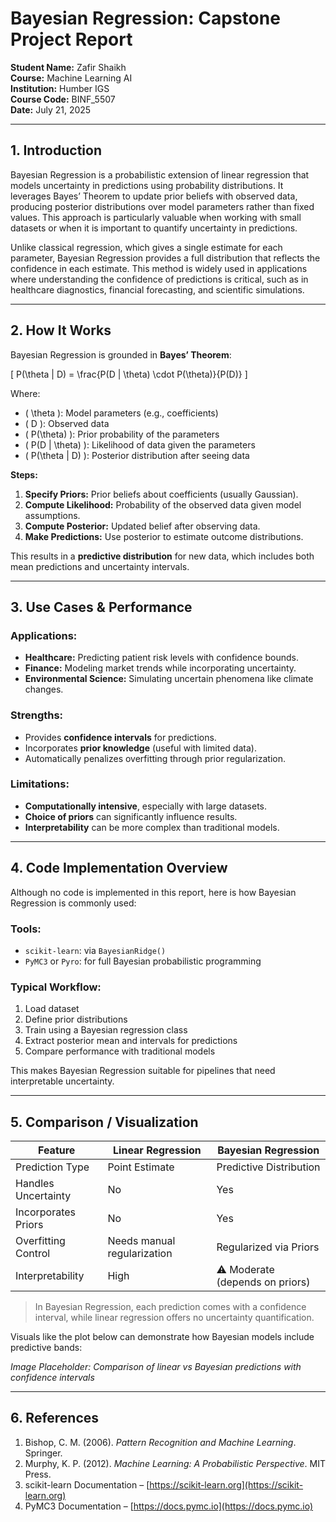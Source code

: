 
# Bayesian Regression: Capstone Project Report

**Student Name:** Zafir Shaikh  
**Course:** Machine Learning AI  
**Institution:** Humber IGS  
**Course Code:** BINF_5507  
**Date:** July 21, 2025

---

## 1. Introduction

Bayesian Regression is a probabilistic extension of linear regression that models uncertainty in predictions using probability distributions. It leverages Bayes’ Theorem to update prior beliefs with observed data, producing posterior distributions over model parameters rather than fixed values. This approach is particularly valuable when working with small datasets or when it is important to quantify uncertainty in predictions.

Unlike classical regression, which gives a single estimate for each parameter, Bayesian Regression provides a full distribution that reflects the confidence in each estimate. This method is widely used in applications where understanding the confidence of predictions is critical, such as in healthcare diagnostics, financial forecasting, and scientific simulations.

---

## 2. How It Works

Bayesian Regression is grounded in **Bayes’ Theorem**:

\[
P(\theta | D) = \frac{P(D | \theta) \cdot P(\theta)}{P(D)}
\]

Where:
- \( \theta \): Model parameters (e.g., coefficients)
- \( D \): Observed data
- \( P(\theta) \): Prior probability of the parameters
- \( P(D | \theta) \): Likelihood of data given the parameters
- \( P(\theta | D) \): Posterior distribution after seeing data

**Steps:**
1. **Specify Priors:** Prior beliefs about coefficients (usually Gaussian).
2. **Compute Likelihood:** Probability of the observed data given model assumptions.
3. **Compute Posterior:** Updated belief after observing data.
4. **Make Predictions:** Use posterior to estimate outcome distributions.

This results in a **predictive distribution** for new data, which includes both mean predictions and uncertainty intervals.

---

## 3. Use Cases & Performance

### Applications:
- **Healthcare:** Predicting patient risk levels with confidence bounds.
- **Finance:** Modeling market trends while incorporating uncertainty.
- **Environmental Science:** Simulating uncertain phenomena like climate changes.

### Strengths:
- Provides **confidence intervals** for predictions.
- Incorporates **prior knowledge** (useful with limited data).
- Automatically penalizes overfitting through prior regularization.

### Limitations:
- **Computationally intensive**, especially with large datasets.
- **Choice of priors** can significantly influence results.
- **Interpretability** can be more complex than traditional models.

---

## 4. Code Implementation Overview

Although no code is implemented in this report, here is how Bayesian Regression is commonly used:

### Tools:
- `scikit-learn`: via `BayesianRidge()`
- `PyMC3` or `Pyro`: for full Bayesian probabilistic programming

### Typical Workflow:
1. Load dataset
2. Define prior distributions
3. Train using a Bayesian regression class
4. Extract posterior mean and intervals for predictions
5. Compare performance with traditional models

This makes Bayesian Regression suitable for pipelines that need interpretable uncertainty.

---

## 5. Comparison / Visualization

| Feature                     | Linear Regression        | Bayesian Regression            |
|-----------------------------|--------------------------|--------------------------------|
| Prediction Type             | Point Estimate           | Predictive Distribution        |
| Handles Uncertainty         |  No                    |  Yes                         |
| Incorporates Priors         |  No                    |  Yes                         |
| Overfitting Control         |  Needs manual regularization |  Regularized via Priors |
| Interpretability            |  High                  | ⚠ Moderate (depends on priors) |

> In Bayesian Regression, each prediction comes with a confidence interval, while linear regression offers no uncertainty quantification.

Visuals like the plot below can demonstrate how Bayesian models include predictive bands:

*Image Placeholder: Comparison of linear vs Bayesian predictions with confidence intervals*

---

## 6. References

1. Bishop, C. M. (2006). *Pattern Recognition and Machine Learning*. Springer.
2. Murphy, K. P. (2012). *Machine Learning: A Probabilistic Perspective*. MIT Press.
3. scikit-learn Documentation – [https://scikit-learn.org](https://scikit-learn.org)
4. PyMC3 Documentation – [https://docs.pymc.io](https://docs.pymc.io)
